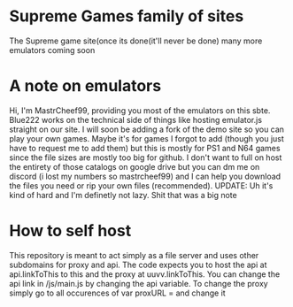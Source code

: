 # Supreme Games family of sites
The Supreme game site(once its done(it'll never be done)
many more emulators coming soon
# A note on emulators
Hi, I'm MastrCheef99, providing you most of the emulators on this sbte. Blue222 works on the technical side of things like hosting emulator.js straight on our site. I will soon be adding a fork of the demo site so you can play your own games. Maybe it's for games I forgot to add (though you just have to request me to add them) but this is mostly for PS1 and N64 games since the file sizes are mostly too big for github. I don't want to full on host the entirety of those catalogs on google drive but you can dm me on discord (i lost my numbers so mastrcheef99) and I can help you download the files you need or rip your own files (recommended). UPDATE: Uh it's kind of hard and I'm definetly not lazy.
Shit that was a big note
# How to self host
This repository is meant to act simply as a file server and uses other subdomains for proxy and api. The code expects you to host the api at api.linkToThis to this and the proxy at uuvv.linkToThis. You can change the api link in /js/main.js by changing the api variable. To change the proxy simply go to all occurences of var proxURL = and change it
